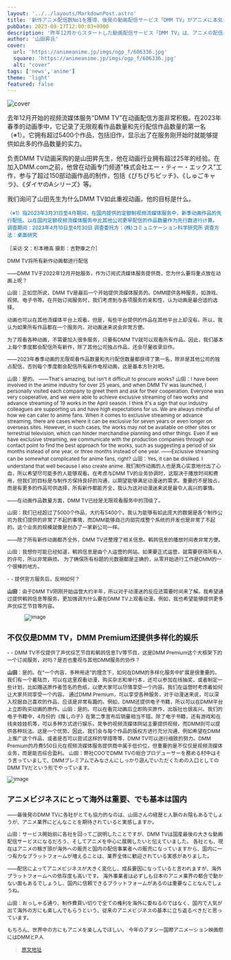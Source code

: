 ```yaml
---
layout: '../../layouts/MarkdownPost.astro'
title: '新作アニメ配信数No1を獲得、後発の動画配信サービス「DMM TV」がアニメに本気な理由とは'
pubDate: 2023-08-17T12:00:03+0900
description: '昨年12月からスタートした動画配信サービス「DMM TV」は、アニメの配信に積極的だ。その理由をアニメ調達を取り仕切る山田昇氏に聞いた。'
author: '山田昇氏'
cover:
  url: 'https://animeanime.jp/imgs/ogp_f/606336.jpg'
  square: 'https://animeanime.jp/imgs/ogp_f/606336.jpg'
  alt: "cover"
tags: ['news','anime']
theme: 'light'
featured: false
---
```


![cover](https://animeanime.jp/imgs/ogp_f/606336.jpg)

去年12月开始的视频流媒体服务"DMM TV"在动画配信方面非常积极。在2023年春季的动画季中，它记录了无限观看作品数量和先行配信作品数量的第一名（※1）。它拥有超过5400个作品，包括旧作，显示出了在服务刚开始时就能够提供如此多的作品数量的实力。

负责DMM TV动画采购的是山田昇先生，他在动画行业拥有超过25年的经验。在加入DMM.com之前，他曾在动画专门频道"株式会社エー・ティー・エックス"工作，参与了超过150部动画作品的制作，包括《ぴちぴちピッチ》、《しゅごキャラ》、《ダイヤのAシリーズ》等。

我们询问了山田先生为什么DMM TV如此重视动画，他的目标是什么。

<small><span style="color:#00619d">（※1）指2023年3月31日至4月期间，在国内提供的定额制视频流媒体服务中，新季动画作品的先行配信。以在国内定额视频流媒体服务中比其他公司更早配信的作品数量作为先行数进行计算。
调查期间：2023年4月10日至4月30日
调查委托方：(株)コミュニケーション科学研究所
调查方法：桌面研究

［采访·文：杉本穂高 摄影：吉野庫之介］

DMM TV将所有新作动画都进行配信

――DMM TV于2022年12月开始服务，作为订阅式流媒体服务提供商，您为什么要将重点放在动画上呢？

山田：正如您所说，DMM TV是最后一个开始提供流媒体服务的。DMM提供各种服务，如游戏、视频、电子书等。在开始订阅服务时，我们考虑到与各项服务的亲和性，认为动画是最合适的选择。

动画也可以在其他流媒体平台上观看。但是，有些平台提供的作品在其他平台上却没有。所以，我认为如果所有作品都在一个服务内，对动画迷来说会非常方便。

为了观看各种动画，不需要加入很多服务，只要有DMM TV就可以观看所有作品。因此，我们基本上每个季度都会配信所有新作，除了其他公司独占作品，还会尽量收录旧作。

――2023年春季动画的无限观看作品数量和先行配信数量都获得了第一名，除非是其他公司的独占配信，否则每个季度都会配信所有新作电视动画，这是基本方针对吧。

山田：是的。
――That's amazing, but isn't it difficult to procure works?
山田：I have been involved in the anime industry for over 25 years, and when DMM TV was launched, I personally visited each company to greet them and ask for their cooperation. Everyone was very cooperative, and we were able to achieve exclusive streaming of two works and advance streaming of 19 works in the April season. I think it's a sign that our industry colleagues are supporting us and have high expectations for us.
We are always mindful of how we can cater to anime fans. When it comes to exclusive streaming or advance streaming, there are cases where it can be exclusive for seven years or even longer on overseas sites. However, in such cases, the works may not be available on other sites or terrestrial television, which can hinder merchandise planning and other things. Even if we have exclusive streaming, we communicate with the production companies through our contact point to find the best approach for the works, such as suggesting a period of six months instead of one year, or three months instead of one year.
――Exclusive streaming can be somewhat complicated for anime fans, right?
山田：Yes, it can be disliked. I understand that well because I also create anime.
我们制作动画的人也是真心实意地付出了心血，所以希望尽可能多的人能够观看。在考虑与DMM TV的业务协调时，这取决于播放时间和费用，但我们的目标是与制作方保持良好的沟通，以期望能够满足动漫迷的需求。重要的不是独占，而是有更多的作品可供选择，所有新作都能齐全，我认为这对动漫迷来说是最令人高兴的事情。

——在动画作品数量方面，DMM TV已经是无限观看服务中的顶级了。

山田：我们已经超过了5000个作品，大约有5400个。我认为能够有如此庞大的数据是各个制作公司为我们提供的非常了不起的事情，而DMM能够自己内部完成整个系统的开发也是非常了不起的。这个业务的规模就像是创办了一家新公司一样。

——除了所有新作动画都齐全外，DMM TV还整理了相关信息。鹌鹑信息的播放时间表非常方便。

山田：我想你可能已经知道，鹌鹑信息是由个人运营的网站。如果要正式运营，就需要获得所有人的许可，所以非常麻烦。
为了确保所有标题的元数据都是正确的，从零开始进行工作是DMM的一个很棒的地方。 </p><p><span class="p-blue">- - 提供官方服务后，反响如何？ </span></p><p><b>山田</b>：由于DMM TV刚刚开始运营大约半年，所以对于动漫迷的反应还需要时间来了解。我希望通过提供鹌鹑信息等服务，更加强调为什么要在DMM TV上观看动漫。例如，我也希望能够提供更多声优综艺节目等内容。 </p><figure class="ctms-editor-image">![image](https://animeanime.jp/imgs/zoom/606335.jpg)</figure><h2>不仅仅是DMM TV，DMM Premium还提供多样化的娱乐</h2><p><span class="p-blue">- - DMM TV不仅提供了声优综艺节目和鹌鹑信息TV等节目，这是DMM Premium这个大框架下的一个订阅服务，对吗？是否也重视与其他DMM服务的协作？ </span></p><p><b>山田</b>：是的。在“一个内容，多种用途”的理念下，如何在DMM的多样化服务中扩展是很重要的。我们有一个着陆页，可以在这里观看动漫，购买杂志和单行本，还可以参加在线抽奖，或者制定一些计划，比如赠送原作者签名的色纸，以便大家可以尽情享受一个内容。我们在运营时考虑着如何让大家共同享受一个内容。
通过DMM Premium，可以享受各种服务，对于动漫迷来说，可以深入挖掘自己喜欢的作品，应该是非常有趣的。例如，DMM还提供电子书籍，所以可以在DMM平台上立即购买动画的原作。山田：是的。可以在看完动画后立即购买原作，出版社也很高兴。我们的电子书籍中，4月份的《推しの子》在第二季宣布后销量相当不错。除了电子书籍，还有游戏和在线夹娃娃机等，可以多种方式进行娱乐。竞争的视频流媒体网站主要提供视频，而DMM则可以提供各种玩法。这是一个优势。因此，我们会与每个作品的版权方进行充分沟通，例如希望在DMM上推广这个作品，或者是否可以尝试这样的举措等等，DMM TV可以进行细致的努力。DMM Premium的月费550日元在视频流媒体服务提供商中属于低价位，但重要的是不仅仅是视频流媒体业务，而是能否综合盈利。
山田：弊社COOでDMM TVの総合プロデューサーを務める村中はそう言っていまして、DMMプレミアムでみなさんにしっかり遊んでいただくための入口としてのDMM TVだという形でやっています。

![image](https://animeanime.jp/imgs/zoom/606333.jpg)

## アニメビジネスにとって海外は重要、でも基本は国内

――最後発のDMM TVに各社がとても協力的なのは、山田さんの経歴と人脈のお陰もあるでしょうが、アニメ業界にどんなことを期待されていると実感しますか。

山田：サービス開始前に各社を回ってご説明したことですが、DMM TVは国産最後の大きな動画配信サービスになるだろう、そしてアニメを中心に展開したいと伝えていました。 各社とも、現在はアニメの稼ぎ頭が海外への販売と国内の配信事業者への販売になっていますから、国内に一つ有力なプラットフォームが増えることは、業界全体に歓迎されている実感がありました。

――配信によってアニメビジネスが大きく変化し、成長要因になっていると言われますが、海外プラットフォームへの依存度も高いです。 海外事業者は必ずしも日本のアニメ業界の都合で動かない面もあるでしょうし、国内に信頼できるプラットフォームがあるのは重要なことなんでしょうね。

山田：おっしゃる通り、制作費買い切りで全ての権利を海外に委ねるのではなく、国内で人気が出て海外の方にも楽しんでもらうという、従来のアニメビジネスの基本に立ち返るべきだと思っています。

もちろん、世界中の方にもアニメを楽しんでほしい。 今年のアヌシー国際アニメーション映画祭にはDMMとP.A.

>[原文地址](https://animeanime.jp/article/2023/08/17/79316.html)  